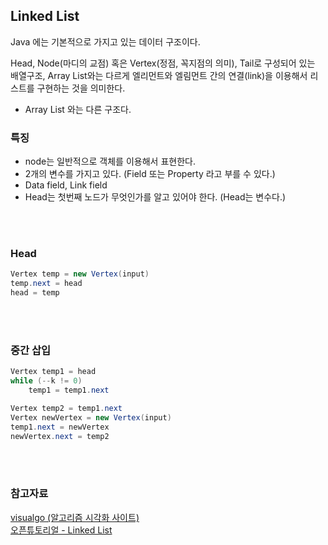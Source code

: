 ## Linked List

Java 에는 기본적으로 가지고 있는 데이터 구조이다.

Head, Node(마디의 교점) 혹은 Vertex(정점, 꼭지점의 의미), Tail로 구성되어 있는 배열구조, Array List와는 다르게 엘리먼트와 엘림먼트 간의 연결(link)을 이용해서 리스트를 구현하는 것을 의미한다.

- Array List 와는 다른 구조다.

### 특징

- node는 일반적으로 객체를 이용해서 표현한다.
- 2개의 변수를 가지고 있다. (Field 또는 Property 라고 부를 수 있다.)
- Data field, Link field
- Head는 첫번째 노드가 무엇인가를 알고 있어야 한다. (Head는 변수다.)

<br/>
<br/>

### Head

```java
Vertex temp = new Vertex(input)
temp.next = head
head = temp
```

<br/>
<br/>

### 중간 삽입

```java
Vertex temp1 = head
while (--k != 0)
    temp1 = temp1.next

Vertex temp2 = temp1.next
Vertex newVertex = new Vertex(input)
temp1.next = newVertex
newVertex.next = temp2
```

<br/>
<br/>

### 참고자료

[visualgo (알고리즘 시각화 사이트)](https://visualgo.net/ko)  
[오픈튜토리얼 - Linked List](https://opentutorials.org/module/1335/8821)
